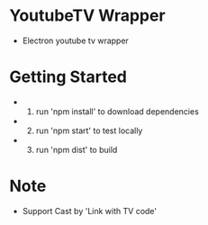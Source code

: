# YoutubeTV Wrapper
- Electron youtube tv wrapper

# Getting Started
- 1) run 'npm install' to download dependencies
- 2) run 'npm start' to test locally
- 3) run 'npm dist' to build

# Note
- Support Cast by 'Link with TV code'
